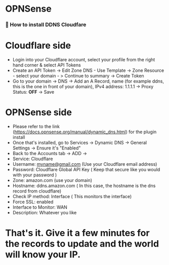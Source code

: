 # OPNSense


### 🤝 How to install DDNS Cloudfare 

  # Cloudflare side
 - Login into your Cloudflare account, select your profile from the right hand corner & select API Tokens 
 - Create an API Token -> Edit Zone DNS - Use Template -> Zone Resource - select your domain - > Continue to summary -> Create Token
 - Go to your domain -> DNS -> Add an A Record, name (for example ddns, this is the one in front of your domain), IPv4 address: 1.1.1.1 -> Proxy Status: **OFF** -> Save

  # OPNSense side
 - Please refer to the link (https://docs.opnsense.org/manual/dynamic_dns.html) for the plugin install
 - Once that's installed, go to Services -> Dynamic DNS -> General Settings -> Ensure it's "Enabled"
 - Back to the Accounts tab -> ADD -> 
 -    Service: Cloudflare
 -    Username: myname@gmail.com (Use your Cloudflare email address)
 -    Password: Cloudflare Global API Key ( Keep that secure like you would with your password )
 -    Zone: amazon.com (use your domain)
 -    Hostname: ddns.amazon.com ( In this case, the hostname is the dns record from cloudflare)
 -    Check IP method: Interface ( This monitors the interface)
 -    Force SSL: enabled
 -    Interface to Monitor: WAN 
 -    Description: Whatever you like

# That's it. Give it a few minutes for the records to update and the world will know your IP. 

